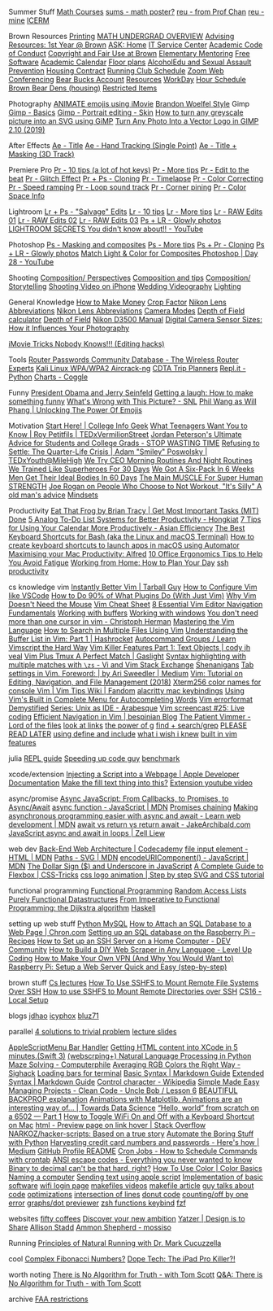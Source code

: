 Summer Stuff
[Math Courses](https://www.math.brown.edu/Images/JHS_Courses.mp4)
[sums - math poster?](https://sites.google.com/brown.edu/sums)
[reu - from Prof Chan](https://www.nsf.gov/crssprgm/reu/list_result.jsp?unitid=5044)
[reu - mine](https://www.mathprograms.org/db)
[ICERM](https://icerm.brown.edu/summerug/)

Brown Resources
[Printing](https://myprint.brown.edu/app?service=page/UserWebPrint)
[MATH UNDERGRAD OVERVIEW](https://www.math.brown.edu/Images/JHS_Courses.mp4)
[Advising Resources: 1st Year @ Brown](https://canvas.brown.edu/courses/1077369/pages/a-short-list-of-advising-resources)
[ASK: Home](https://ask.brown.edu/home/)
[IT Service Center](https://ithelp.brown.edu/kb/courses-brown)
[Academic Code of Conduct](https://www.brown.edu/academics/college/degree/sites/brown.edu.academics.college.degree/files/uploads/Academic-Code.pdf)
[Copyright and Fair Use at Brown](https://www.brown.edu/about/administration/copyright/)
[Elementary Mentoring](https://today.brown.edu/announcements/120039?utm_source=todayAtBrown&utm_medium=email&utm_campaign=1st%20Year%20Students)
[Free Software](https://today.brown.edu/announcements/119808?utm_source=todayAtBrown&utm_medium=email&utm_campaign=1st%20Year%20Students)
[Academic Calendar](https://www.brown.edu/about/administration/registrar/academic-calendar)
[Floor plans](https://www.brown.edu/Facilities/Facilities_Management/dorms/)
[AlcoholEdu and Sexual Assault Prevention](https://compliance.fifoundry.net/en/brownuniversity/student/assignments/606115/content?progress=e4a8dfd0-b3d4-4358-b4e7-b40706abcfe9)
[Housing Contract](https://brown.co1.qualtrics.com/CP/File.php?F=F_6heIsEfp40J7nCJ)
[Running Club Schedule](https://brownrunningclub.com/schedule/)
[Zoom Web Conferencing](https://ithelp.brown.edu/kb/articles/get-started-with-zoom-web-conferencing)
[Bear Bucks Account](https://www.brown.edu/about/administration/brown-card/general-information/bear-bucks-account)
[Resources](https://docs.google.com/spreadsheets/d/1tsv3b7GImQs1IdMK6jR9THwWLtIdzoYU8C458dodpx4/edit#gid=0)
[WorkDay](https://wd5.myworkday.com/brown/d/inst/779$10624643/rel-task/2997$4086.htmld)
[Hour Schedule](https://www.brown.edu/about/administration/registrar/sites/brown.edu.about.administration.registrar/files/uploads/meeting%20time%20grid%20eff%20fall2014_0.pdf)
[Brown Bear Dens (housing)](https://www.brownbeardens.com/)
[Restricted Items](https://reslife.brown.edu/on-campus/rules/restricted-items)

Photography
[ANIMATE emojis using iMovie](https://www.youtube.com/watch?v=Gv6qeruccw0)
[Brandon Woelfel Style](https://www.youtube.com/watch?v=x14ukuV9lHo)
Gimp
[Gimp - Basics](https://m.youtube.com/watch?v=SoP5LOFxPeY)
[Gimp - Portrait editing - Skin](https://www.youtube.com/watch?v=0HcfCpS_ozU)
[How to turn any greyscale picture into an SVG using GiMP](https://www.youtube.com/watch?v=3fg9fk3PZnc)
[Turn Any Photo Into a Vector Logo in GIMP 2.10 (2019)](https://www.youtube.com/watch?v=apomEDEm_fg)

After Effects
[Ae - Title](https://www.youtube.com/watch?v=QHDhSidFhcQ)
[Ae - Hand Tracking (Single Point)](https://www.youtube.com/watch?v=pbJWqVDpz7w)
[Ae - Title + Masking (3D Track)](https://www.youtube.com/watch?v=m5_QznjzAlk)

Premiere Pro
[Pr - 10 tips (a lot of hot keys)](https://www.youtube.com/watch?v=KnWhWVarfqM)
[Pr - More tips](https://www.youtube.com/watch?v=pjD93tDB9_4)
[Pr - Edit to the beat](https://www.youtube.com/watch?v=cMMmWVMic1Y)
[Pr - Glitch Effect](https://www.youtube.com/watch?v=A0zy6VnjGPw)
[Pr + Ps - Cloning](https://www.youtube.com/watch?v=B3AqxXYBm28)
[Pr - Timelapse](https://www.youtube.com/watch?v=UGtSx5kYuOk)
[Pr - Color Correcting](https://www.youtube.com/watch?v=GYud_W7Ou9E&t=802s)
[Pr - Speed ramping](https://www.youtube.com/watch?v=qpph9lvoEVU)
[Pr - Loop sound track](https://www.youtube.com/watch?v=CMnYE8E4sE8)
[Pr - Corner pining](https://www.youtube.com/watch?v=N_kDuPyYXRo)
[Pr - Color Space Info](https://www.youtube.com/watch?v=e-4H9ZCzpWo)

Lightroom
[Lr + Ps - "Salvage" Edits](https://www.youtube.com/watch?v=Fo_7-g_Hdvc&t=2s)
[Lr - 10 tips](https://www.youtube.com/watch?v=yQBGDRAYRJs)
[Lr - More tips](https://www.youtube.com/watch?v=-X7_SmT1yi4)
[Lr - RAW Edits 01](https://www.youtube.com/watch?v=gpzjvW6nJu8)
[Lr - RAW Edits 02](https://www.youtube.com/watch?v=kivdIu9nKvc)
[Lr - RAW Edits 03](https://www.youtube.com/watch?v=wnLcCEavyiY&t=1073s)
[Ps + LR - Glowly photos](https://www.youtube.com/watch?v=K1sk5eok2Ds)
[LIGHTROOM SECRETS You didn't know about!! - YouTube](https://www.youtube.com/watch?v=bvGL1acuN44)

Photoshop
[Ps - Masking and composites](https://www.youtube.com/watch?v=0JDjLlgmCSw)
[Ps - More tips](https://www.youtube.com/watch?v=WGMDXOr4LmI)
[Ps + Pr - Cloning](https://www.youtube.com/watch?v=B3AqxXYBm28)
[Ps + LR - Glowly photos](https://www.youtube.com/watch?v=K1sk5eok2Ds)
[Match Light &amp; Color for Composites Photoshop | Day 28 - YouTube](https://www.youtube.com/watch?v=eNnqPKxHnjs)

Shooting
[Composition/ Perspectives](https://www.youtube.com/watch?v=bpDRftkteFE)
[Composition and tips](https://www.youtube.com/watch?v=Cb5bjlnDkCs)
[Composition/ Storytelling](https://www.youtube.com/watch?v=6H31k2o3TBI)
[Shooting Video on iPhone](https://www.youtube.com/watch?v=fA7HlKCsFk8)
[Wedding Videography](https://www.youtube.com/watch?v=MyE1c109DR8)
[Lighting](https://www.youtube.com/watch?v=eZ5hpcn6tIM)

General Knowledge
[How to Make Money](https://www.youtube.com/watch?v=HlV7F6KIQBI&t=267s)
[Crop Factor](https://www.bhphotovideo.com/explora/photography/tips-and-solutions/understanding-crop-factor)
[Nikon Lens Abbreviations](https://photographylife.com/nikon-lens-nomenclature)
[Nikon Lens Abbreviations](https://www.nikonusa.com/en/learn-and-explore/a/tips-and-techniques/how-to-read-your-nikkor-lens-barrel.html)
[Camera Modes](https://onlinemanual.nikonimglib.com/d3500/en/10_psam_modes_01.html#mode_p)
[Depth of Field calculator](https://www.photopills.com/calculators/dof)
[Depth of Field](https://www.photopills.com/articles/ultimate-guide-depth-field)
[Nikon D3500 Manual](https://dustinweb.azureedge.net/media/411297/d3500-af-p-dx-18-55-f35-56g-vr-af-p-70-300mm-f45-63-vr.pdf)
[Digital Camera Sensor Sizes: How it Influences Your Photography](https://www.cambridgeincolour.com/tutorials/digital-camera-sensor-size.htm)

[iMovie Tricks Nobody Knows!!! (Editing hacks)](https://www.youtube.com/watch?v=McrynNFan1k)

Tools
[Router Passwords Community Database - The Wireless Router Experts](https://www.routerpasswords.com/)
[Kali Linux WPA/WPA2 Aircrack-ng](https://lewiscomputerhowto.blogspot.com/2014/06/how-to-hack-wpawpa2-wi-fi-with-kali.html)
[CDTA Trip Planners](https://www.cdta.org/trip-planners/1276)
[Repl.it - Python](https://repl.it/languages/python3)
[Charts - Coggle](https://coggle.it/)

Funny
[President Obama and Jerry Seinfeld](https://www.youtube.com/watch?v=-cOLF9k6FAw&list=WL&index=6&t=113s)
[Getting a laugh: How to make something funny](https://www.youtube.com/watch?v=QGj15uvuPLA&list=WL&index=7&t=0s)
[What's Wrong with This Picture? - SNL](https://www.youtube.com/watch?v=fXsOqt2aRNw)
[Phil Wang as Will Phang | Unlocking The Power Of Emojis](https://www.youtube.com/watch?v=-n5iKpUVqVE&list=PLyk_nLKHU9Qmfsd3sJN_nkYTyBxRCSsWQ)

Motivation
[Start Here! | College Info Geek](https://collegeinfogeek.com/start/)
[What Teenagers Want You to Know | Roy Petitfils | TEDxVermilionStreet](https://www.youtube.com/watch?v=fC2z69q3L0o&app=desktop)
[Jordan Peterson's Ultimate Advice for Students and College Grads - STOP WASTING TIME](https://www.youtube.com/watch?v=wsNzAuYDgy0)
[Refusing to Settle: The Quarter-Life Crisis | Adam "Smiley" Poswolsky | TEDxYouth@MileHigh](https://www.youtube.com/watch?v=ddek3gQVt9Y)
[We Try CEO Morning Routines And Night Routines](https://www.youtube.com/watch?v=ec-qGLAnReg)
[We Trained Like Superheroes For 30 Days](https://www.youtube.com/watch?v=okM3OYaBQGg)
[We Got A Six-Pack In 6 Weeks](https://www.youtube.com/watch?v=pioFto9aTEQ)
[Men Get Their Ideal Bodies In 60 Days](https://www.youtube.com/watch?v=5wXbPghYuRs)
[The Main MUSCLE For Super Human STRENGTH](https://www.youtube.com/watch?v=YIy6wblBHdc)
[Joe Rogan on People Who Choose to Not Workout, "It's Silly" ](https://www.youtube.com/watch?v=d-babgLc9JQ)
[A old man's advice](https://www.youtube.com/watch?v=JhckVlgYZJE)
[Mindsets](https://www.youtube.com/watch?v=PLGNGsJ5L40)

Productivity
[Eat That Frog by Brian Tracy | Get Most Important Tasks (MIT) Done](https://www.asianefficiency.com/habits/eat-that-frog-most-important-tasks/)
[5 Analog To-Do List Systems for Better Productivity - Hongkiat](https://www.hongkiat.com/blog/to-do-lists-by-hand/)
[7 Tips for Using Your Calendar More Productively - Asian Efficiency](https://www.asianefficiency.com/schedule-management/7-tips-calendar/)
[The Best Keyboard Shortcuts for Bash (aka the Linux and macOS Terminal)](https://www.howtogeek.com/howto/ubuntu/keyboard-shortcuts-for-bash-command-shell-for-ubuntu-debian-suse-redhat-linux-etc/)
[How to create keyboard shortcuts to launch apps in macOS using Automator](https://appleinsider.com/articles/18/03/14/how-to-create-keyboard-shortcuts-to-launch-apps-in-macos-using-automator)
[Maximising your Mac Productivity: Alfred](https://www.youtube.com/watch?v=GWRddk0Ybnc)
[10 Office Ergonomics Tips to Help You Avoid Fatigue](https://ergo-plus.com/office-ergonomics-10-tips-to-help-you-avoid-fatigue/)
[Working from Home: How to Plan Your Day](https://www.youtube.com/watch?v=cWW7Q4eJr8w)
[ssh productivity](http://blogs.perl.org/users/smylers/2011/08/ssh-productivity-tips.html)

cs knowledge
vim
[Instantly Better Vim | Tarball Guy](https://www.youtube.com/watch?v=aHm36-na4-4&feature=youtu.be)
[How to Configure Vim like VSCode](https://www.youtube.com/watch?v=gnupOrSEikQ)
[How to Do 90% of What Plugins Do (With Just Vim)](https://www.youtube.com/watch?v=XA2WjJbmmoM)
[Why Vim Doesn't Need the Mouse](https://www.youtube.com/watch?v=tQCRVkSFFEc)
[Vim Cheat Sheet](https://vim.rtorr.com/)
[8 Essential Vim Editor Navigation Fundamentals](https://www.thegeekstuff.com/2009/03/8-essential-vim-editor-navigation-fundamentals/)
[Working with buffers](http://vimcasts.org/episodes/working-with-buffers/)
[Working with windows](http://vimcasts.org/episodes/working-with-windows/)
[You don't need more than one cursor in vim - Christoph Herman](https://medium.com/@schtoeffel/you-don-t-need-more-than-one-cursor-in-vim-2c44117d51db)
[Mastering the Vim Language](https://www.youtube.com/watch?v=wlR5gYd6um0)
[How to Search in Multiple Files Using Vim](https://seesparkbox.com/foundry/demystifying_multi_file_searches_in_vim_and_the_command_line)
[Understanding the Buffer List in Vim: Part 1 | Hashrocket](https://hashrocket.com/blog/posts/understanding-the-buffer-list-in-vim-part-1)
[Autocommand Groups / Learn Vimscript the Hard Way](https://learnvimscriptthehardway.stevelosh.com/chapters/14.html)
[Vim Killer Features Part 1: Text Objects | cody jh veal](http://codyveal.com/posts/vim-killer-features-part-1-text-objects/)
[Vim Plus Tmux A Perfect Match | Gaslight](https://teamgaslight.com/blog/vim-plus-tmux-a-perfect-match)
[Syntax highlighting with multiple matches with `\zs` - Vi and Vim Stack Exchange](https://vi.stackexchange.com/questions/22429/syntax-highlighting-with-multiple-matches-with-zs)
[Shenanigans](https://www.youtube.com/watch?v=1UXHsCT18wE)
[Tab settings in Vim. Foreword: | by Ari Sweedler | Medium](https://medium.com/@arisweedler/tab-settings-in-vim-1ea0863c5990)
[Vim: Tutorial on Editing, Navigation, and File Management (2018)](https://www.youtube.com/watch?v=E-ZbrtoSuzw)
[Xterm256 color names for console Vim | Vim Tips Wiki | Fandom](https://vim.fandom.com/wiki/Xterm256_color_names_for_console_Vim)
[alacritty mac keybindings](https://gist.github.com/danluu/a4e93468ae48a79440d654a29bf2048b)
[Using Vim's Built in Complete Menu for Autocompleting Words](https://www.youtube.com/watch?v=2f8h45YR494&list=WL&index=28&t=0s)
[Vim errorformat Demystified](https://flukus.github.io/vim-errorformat-demystified.html)
[Series: Unix as IDE - Arabesque](https://sanctum.geek.nz/arabesque/series/unix-as-ide/)
[Vim screencast #25: Live coding](https://www.youtube.com/watch?v=T8z0E_1wrvI)
[Efficient Navigation in Vim | bespinian Blog](https://blog.bespinian.io/posts/efficient-navigation-in-vim/)
[The Patient Vimmer - Lord of the files](https://romainl.github.io/the-patient-vimmer/3.html)
[look at links](https://teamgaslight.com/blog/vim-plus-tmux-a-perfect-match)
[the power of g](https://vim.fandom.com/wiki/Power_of_g)
[find + search/grep](https://teukka.tech/vimcandothat.html)
[PLEASE READ LATER](https://begriffs.com/posts/2019-07-19-history-use-vim.html)
[using define and include](https://vimways.org/2018/death-by-a-thousand-files/)
[what i wish i knew](https://hackernoon.com/learning-vim-what-i-wish-i-knew-b5dca186bef7)
[built in vim features](https://www.youtube.com/watch?v=Gs1VDYnS-Ac&start=3349s)

julia
[REPL guide](https://www.youtube.com/watch?v=EkgCENBFrAY)
[Speeding up code guy](https://www.youtube.com/watch?v=UNkXNZZ3hSw)
[benchmark](https://www.youtube.com/watch?v=9C7MAAsMMBc)

xcode/extension
[Injecting a Script into a Webpage | Apple Developer Documentation](https://developer.apple.com/documentation/safariservices/safari_app_extensions/injecting_a_script_into_a_webpage)
[Make the fill text thing into this?](https://appleinsider.com/articles/18/03/14/how-to-create-keyboard-shortcuts-to-launch-apps-in-macos-using-automator)
[Extension youtube video](https://www.youtube.com/watch?v=jM__JYM21oU&t=293s)

async/promise
[Async JavaScript: From Callbacks, to Promises, to Async/Await](https://tylermcginnis.com/async-javascript-from-callbacks-to-promises-to-async-await/)
[async function - JavaScript | MDN](https://developer.mozilla.org/en-US/docs/Web/JavaScript/Reference/Statements/async_function)
[Promises chaining](https://javascript.info/promise-chaining)
[Making asynchronous programming easier with async and await - Learn web development | MDN](https://developer.mozilla.org/en-US/docs/Learn/JavaScript/Asynchronous/Async_await)
[await vs return vs return await - JakeArchibald.com](https://jakearchibald.com/2017/await-vs-return-vs-return-await/)
[JavaScript async and await in loops | Zell Liew](https://zellwk.com/blog/async-await-in-loops/)

web dev
[Back-End Web Architecture | Codecademy](https://www.codecademy.com/articles/back-end-architecture)
[file input element - HTML | MDN](https://developer.mozilla.org/en-US/docs/Web/HTML/Element/input/file)
[Paths - SVG | MDN](https://developer.mozilla.org/en-US/docs/Web/SVG/Tutorial/Paths)
[encodeURIComponent() - JavaScript | MDN](https://developer.mozilla.org/en-US/docs/Web/JavaScript/Reference/Global_Objects/encodeURIComponent)
[The Dollar Sign ($) and Underscore in JavaScript](https://www.thoughtco.com/and-in-javascript-2037515)
[A Complete Guide to Flexbox | CSS-Tricks](https://css-tricks.com/snippets/css/a-guide-to-flexbox/)
[css logo animation | Step by step SVG and CSS tutorial](https://chrisdermody.com/mkbhd-logo-animation-step-by-step-tutorial-in-svg-and-css/)

functional programming
[Functional Programming](http://scott.sauyet.com/Javascript/Talk/FunctionalProgramming/#slide-0)
[Random Access Lists](http://citeseerx.ist.psu.edu/viewdoc/download?doi=10.1.1.55.5156&rep=rep1&type=pdf)
[Purely Functional Datastructures](http://www.cs.cmu.edu/~rwh/theses/okasaki.pdf)
[From Imperative to Functional Programming: the Dijkstra algorithm](https://blog.frankel.ch/imperative-functional-programming/4/)
[Haskell](http://learnyouahaskell.com/types-and-typeclasses)

setting up web stuff
[Python MySQL](https://www.w3schools.com/python/python_mysql_getstarted.asp)
[How to Attach an SQL Database to a Web Page | Chron.com](https://smallbusiness.chron.com/attach-sql-database-49760.html)
[Setting up an SQL database on the Raspberry Pi – Recipes](http://recipes.item.ntnu.no/setting-up-an-sql-database-on-the-raspberry-pi/)
[How to Set up an SSH Server on a Home Computer - DEV Community](https://dev.to/zduey/how-to-set-up-an-ssh-server-on-a-home-computer)
[How to Build a DIY Web Scraper in Any Language - Level Up Coding](https://levelup.gitconnected.com/how-to-build-a-diy-web-scraper-in-any-language-1104ac0713cd)
[How to Make Your Own VPN (And Why You Would Want to)](https://www.youtube.com/watch?v=gxpX_mubz2A)
[Raspberry Pi: Setup a Web Server Quick and Easy (step-by-step)](https://www.youtube.com/watch?v=UjDUpdNojaQ)

brown stuff
[Cs lectures](https://drive.google.com/drive/u/3/mobile/folders/1Z-caG6saV72NdLUUMCtm7E79x0pXlk09?usp=sharing)
[How To Use SSHFS to Mount Remote File Systems Over SSH](https://www.digitalocean.com/community/tutorials/how-to-use-sshfs-to-mount-remote-file-systems-over-ssh)
[How to use SSHFS to Mount Remote Directories over SSH](https://linuxize.com/post/how-to-use-sshfs-to-mount-remote-directories-over-ssh/)
[CS16 - Local Setup](http://cs.brown.edu/courses/cs016/local.html)

blogs
[jdhao](https://jdhao.github.io)
[icyphox](https://icyphox.sh)
[bluz71](https://bluz71.github.io)

parallel
[4 solutions to trivial problem](https://www.youtube.com/watch?v=ftcIcn8AmSY)
[lecture slides](https://courses.cs.washington.edu/courses/cse373/14wi/lecture26.pdf)

[AppleScriptMenu Bar Handler](https://developer.apple.com/library/archive/documentation/LanguagesUtilities/Conceptual/MacAutomationScriptingGuide/AutomatetheUserInterface.html)
[Getting HTML content into XCode in 5 minutes.(Swift 3)](https://www.youtube.com/watch?v=JFf1ufSSrrM)
[(webscrping+) Natural Language Processing in Python](https://www.youtube.com/watch?v=xvqsFTUsOmc)
[Maze Solving - Computerphile](https://www.youtube.com/watch?v=rop0W4QDOUI)
[Averaging RGB Colors the Right Way - Sighack](https://sighack.com/post/averaging-rgb-colors-the-right-way)
[Loading bars for terminal](https://www.lihaoyi.com/post/BuildyourownCommandLinewithANSIescapecodes.html)
[Basic Syntax | Markdown Guide](https://www.markdownguide.org/basic-syntax/)
[Extended Syntax | Markdown Guide](https://www.markdownguide.org/extended-syntax/)
[Control character - Wikipedia](https://en.wikipedia.org/wiki/Control_character)
[Simple Made Easy](https://www.infoq.com/presentations/Simple-Made-Easy/)
[Managing Projects - Clean Code - Uncle Bob / Lesson 6](https://www.youtube.com/watch?v=l-gF0vDhJVI)
[BEAUTIFUL BACKPROP explanation](https://medium.com/binaryandmore/beginners-guide-to-deriving-and-implementing-backpropagation-e3c1a5a1e536)
[Animations with Matplotlib. Animations are an interesting way of... | Towards Data Science](https://towardsdatascience.com/animations-with-matplotlib-d96375c5442c)
[“Hello, world” from scratch on a 6502 — Part 1](https://www.youtube.com/watch?v=LnzuMJLZRdU)
[How to Toggle WiFi On and Off with a Keyboard Shortcut on Mac](https://www.wikihow.com/Toggle-WiFi-On-and-Off-with-a-Keyboard-Shortcut-on-Mac)
[html - Preview page on link hover | Stack Overflow](https://stackoverflow.com/questions/23251569/preview-page-on-link-hover)
[NARKOZ/hacker-scripts: Based on a true story](https://github.com/NARKOZ/hacker-scripts)
[Automate the Boring Stuff with Python](https://automatetheboringstuff.com/)
[Harvesting credit card numbers and passwords - Here's how | Medium](https://medium.com/hackernoon/im-harvesting-credit-card-numbers-and-passwords-from-your-site-here-s-how-9a8cb347c5b5)
[GitHub Profile README](https://www.youtube.com/watch?v=ECuqb5Tv9qI)
[Cron Jobs - How to Schedule Commands with crontab](https://www.youtube.com/watch?v=QZJ1drMQz1A)
[ANSI escape codes - Everything you never wanted to know](https://notes.burke.libbey.me/ansi-escape-codes/)
[Binary to decimal can't be that hard, right?](https://www.youtube.com/watch?v=v3-a-zqKfgA)
[How To Use Color | Color Basics](https://www.youtube.com/watch?time_continue=417&v=QkCVrNoqcBU&feature=emb_title)
[Naming a computer](https://tools.ietf.org/html/rfc1178)
[Sending text using apple script](https://davidwalsh.name/how-to-send-an-imessage-from-command-line)
[Implementation of basic software](https://www.destroyallsoftware.com/screencasts)
[wifi login page](https://routerslogin.com/google-wifi-login)
[makefiles videos](https://www.youtube.com/watch?v=_r7i5X0rXJk)
[makefile article](https://opensource.com/article/18/8/what-how-makefile)
[guy talks about code](https://www.youtube.com/watch?v=AbgsfeGvg3E)
[optimizations](https://www.collabora.com/news-and-blog/blog/2017/03/21/performance-analysis-in-linux/)
[intersection of lines](https://www.geeksforgeeks.org/program-for-point-of-intersection-of-two-lines/)
[donut code](https://www.youtube.com/watch?app=desktop&v=sW9npZVpiMI)
[counting/off by one error](https://betterexplained.com/articles/learning-how-to-count-avoiding-the-fencepost-problem/)
[graphs/dot previewer](https://nickcanzoneri.com/dot/graphviz/2018/01/31/using-dot.html)
[zsh functions keybind](http://zsh.sourceforge.net/Doc/Release/Zsh-Line-Editor.html#Standard-Widgets)
[fzf](https://junegunn.kr/2014/04/fzf+vim+tmux)

websites
[fifty coffees](http://www.fiftycoffees.com/)
[Discover your new ambition](https://unpigeon.me/)
[Yatzer | Design is to Share](https://www.yatzer.com/)
[Allison Stadd](http://www.allisonstadd.com/#allison-stadd)
[Ammon Shepherd - mossiso](https://mossiso.com/)

Running
[Principles of Natural Running with Dr. Mark Cucuzzella](https://www.youtube.com/watch?v=zSIDRHUWlVo)

cool
[Complex Fibonacci Numbers?](https://www.youtube.com/watch?v=ghxQA3vvhsk)
[Dope Tech: The iPad Pro Killer?!](https://www.youtube.com/watch?v=5NNO5Kb-PZo&feature=youtu.be&t=184)

worth noting
[There is No Algorithm for Truth - with Tom Scott](https://www.youtube.com/watch?v=leX541Dr2rU)
[Q&amp;A: There is No Algorithm for Truth - with Tom Scott](https://www.youtube.com/watch?v=ZIv4tqJNuxs)

archive
[FAA restrictions](https://www.faa.gov/uas/recreational_fliers/)
